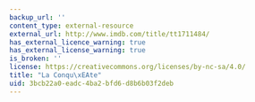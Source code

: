 ```yaml
---
backup_url: ''
content_type: external-resource
external_url: http://www.imdb.com/title/tt1711484/
has_external_licence_warning: true
has_external_license_warning: true
is_broken: ''
license: https://creativecommons.org/licenses/by-nc-sa/4.0/
title: "La Conqu\xEAte"
uid: 3bcb22a0-eadc-4ba2-bfd6-d8b6b03f2deb
---
```

